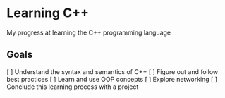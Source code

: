 # Learning C++
My progress at learning the C++ programming language

## Goals
[ ] Understand the syntax and semantics of C++
[ ] Figure out and follow best practices
[ ] Learn and use OOP concepts
[ ] Explore networking
[ ] Conclude this learning process with a project
